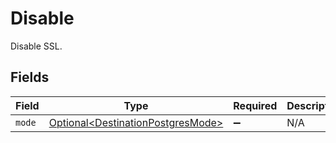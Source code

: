# Disable

Disable SSL.


## Fields

| Field                                                                                | Type                                                                                 | Required                                                                             | Description                                                                          |
| ------------------------------------------------------------------------------------ | ------------------------------------------------------------------------------------ | ------------------------------------------------------------------------------------ | ------------------------------------------------------------------------------------ |
| `mode`                                                                               | [Optional\<DestinationPostgresMode>](../../models/shared/DestinationPostgresMode.md) | :heavy_minus_sign:                                                                   | N/A                                                                                  |